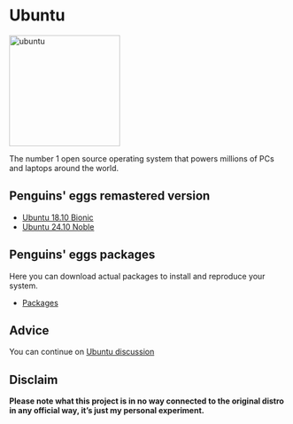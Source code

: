 # Ubuntu
<img src="https://penguins-eggs.net/img/ubuntu.svg" alt="ubuntu" width="200"/>

The number 1 open source operating system that powers millions of PCs and laptops around the world.

## Penguins' eggs remastered version
* [Ubuntu 18.10 Bionic](/ubuntu/bionic/)
* [Ubuntu 24.10 Noble](/ubuntu/noble/)

## Penguins' eggs packages
Here you can download actual packages to install and reproduce your system.

* [Packages](https://penguins-eggs.net/basket/ipackages/debs)

## Advice

You can continue on [Ubuntu discussion](https://github.com/pieroproietti/penguins-blog/discussions/43)

## Disclaim
__Please note what this project is in no way connected to the original distro in any official way, it’s just my personal experiment.__

